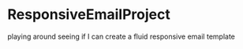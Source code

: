 ResponsiveEmailProject
======================

playing around seeing if I can create a fluid responsive email template
